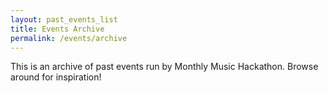 ```yaml
---
layout: past_events_list
title: Events Archive
permalink: /events/archive
---
```


This is an archive of past events run by Monthly Music Hackathon. Browse around for inspiration!
